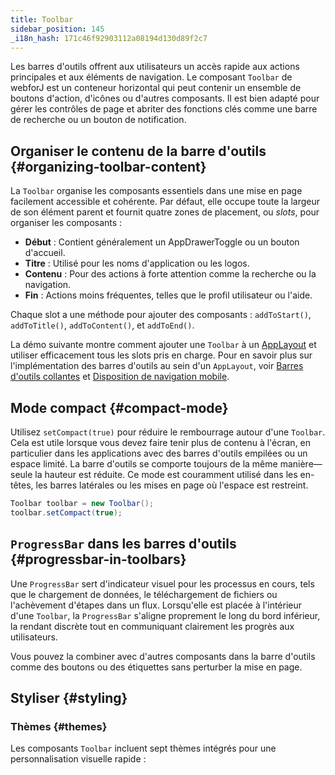```yaml
---
title: Toolbar
sidebar_position: 145
_i18n_hash: 171c46f92903112a08194d130d89f2c7
---
```

<DocChip chip="shadow" />
<DocChip chip="name" label="dwc-toolbar" />
<DocChip chip='since' label='24.12' />
<JavadocLink type="toolbar" location="com/webforj/component/layout/toolbar/Toolbar" top='true'/>

Les barres d'outils offrent aux utilisateurs un accès rapide aux actions principales et aux éléments de navigation. Le composant `Toolbar` de webforJ est un conteneur horizontal qui peut contenir un ensemble de boutons d'action, d'icônes ou d'autres composants. Il est bien adapté pour gérer les contrôles de page et abriter des fonctions clés comme une barre de recherche ou un bouton de notification.

## Organiser le contenu de la barre d'outils {#organizing-toolbar-content}

La `Toolbar` organise les composants essentiels dans une mise en page facilement accessible et cohérente. Par défaut, elle occupe toute la largeur de son élément parent et fournit quatre zones de placement, ou _slots_, pour organiser les composants :

- **Début** : Contient généralement un <JavadocLink type="applayout" location="com/webforj/component/layout/applayout/AppDrawerToggle" code='true'>AppDrawerToggle</JavadocLink> ou un bouton d'accueil.
- **Titre** : Utilisé pour les noms d'application ou les logos.
- **Contenu** : Pour des actions à forte attention comme la recherche ou la navigation.
- **Fin** : Actions moins fréquentes, telles que le profil utilisateur ou l'aide.

Chaque slot a une méthode pour ajouter des composants : `addToStart()`, `addToTitle()`, `addToContent()`, et `addToEnd()`.

La démo suivante montre comment ajouter une `Toolbar` à un [AppLayout](./app-layout) et utiliser efficacement tous les slots pris en charge.
Pour en savoir plus sur l'implémentation des barres d'outils au sein d'un `AppLayout`, voir [Barres d'outils collantes](./app-layout#sticky-toolbars) et [Disposition de navigation mobile](./app-layout#mobile-navigation-layout).

<AppLayoutViewer
path='/webforj/toolbarslots?' mobile='false'
javaE='https://raw.githubusercontent.com/webforj/webforj-documentation/refs/heads/main/src/main/java/com/webforj/samples/views/toolbar/ToolbarSlotsView.java'
height='300px'
/>

## Mode compact {#compact-mode}

Utilisez `setCompact(true)` pour réduire le rembourrage autour d'une `Toolbar`. Cela est utile lorsque vous devez faire tenir plus de contenu à l'écran, en particulier dans les applications avec des barres d'outils empilées ou un espace limité. La barre d'outils se comporte toujours de la même manière—seule la hauteur est réduite. Ce mode est couramment utilisé dans les en-têtes, les barres latérales ou les mises en page où l'espace est restreint.

```java
Toolbar toolbar = new Toolbar();
toolbar.setCompact(true);
```

<AppLayoutViewer path='/webforj/toolbarcompact?' mobile='false'
javaE='https://raw.githubusercontent.com/webforj/webforj-documentation/refs/heads/main/src/main/java/com/webforj/samples/views/toolbar/ToolbarCompactView.java'
/>

## `ProgressBar` dans les barres d'outils {#progressbar-in-toolbars}

Une `ProgressBar` sert d'indicateur visuel pour les processus en cours, tels que le chargement de données, le téléchargement de fichiers ou l'achèvement d'étapes dans un flux. Lorsqu'elle est placée à l'intérieur d'une `Toolbar`, la `ProgressBar` s'aligne proprement le long du bord inférieur, la rendant discrète tout en communiquant clairement les progrès aux utilisateurs.

Vous pouvez la combiner avec d'autres composants dans la barre d'outils comme des boutons ou des étiquettes sans perturber la mise en page.

<AppLayoutViewer path='/webforj/toolbarprogressbar?' mobile='false'
javaE='https://raw.githubusercontent.com/webforj/webforj-documentation/refs/heads/main/src/main/java/com/webforj/samples/views/toolbar/ToolbarProgressbarView.java'
/>

## Styliser {#styling}

### Thèmes {#themes}

Les composants `Toolbar` incluent <JavadocLink type="foundation" location="com/webforj/component/Theme">sept thèmes intégrés</JavadocLink> pour une personnalisation visuelle rapide :

<ComponentDemo 
path='/webforj/toolbartheme?'
javaE='https://raw.githubusercontent.com/webforj/webforj-documentation/refs/heads/main/src/main/java/com/webforj/samples/views/toolbar/ToolbarThemeView.java' 
height = '475px'
/>

<TableBuilder name="Toolbar" />
